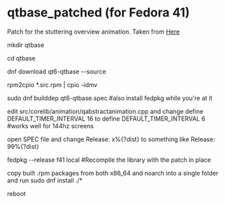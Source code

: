 # qtbase_patched (for Fedora 41)
Patch for the stuttering overview animation. Taken from <a href="https://bugsfiles.kde.org/attachment.cgi?id=176255" name="Patch" id="linktome" target="_blank">Here</a>

mkdir qtbase <br>

cd qtbase <br>

dnf download qt6-qtbase --source <br>

rpm2cpio *.src.rpm | cpio -idmv <br>

sudo dnf builddep  qt6-qtbase.spec #also install fedpkg while you're at it <br>

edit src/corelib/animation/qabstractanimation.cpp and change define DEFAULT_TIMER_INTERVAL 16 to define DEFAULT_TIMER_INTERVAL 6 #works well for 144hz screens <br>

open SPEC file and change Release: x%{?dist} to something like Release: 99%{?dist} <br>

fedpkg --release f41 local #Recompile the library with the patch in place <br>

copy built .rpm packages from both x86_64 and noarch into a single folder and run sudo dnf install ./* <br>

reboot
